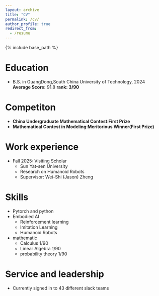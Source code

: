 ```yaml
---
layout: archive
title: "CV"
permalink: /cv/
author_profile: true
redirect_from:
  - /resume
---
```


{% include base_path %}

Education
======
* B.S. in GuangDong,South China University of Technology, 2024
**Average Score:** 91.8
**rank: 3/90**

Competiton
=====
* **China Undergraduate Mathematical Contest**:**First Prize**
* **Mathematical Contest in Modeling**:**Meritorious Winner(First Prize)**
  
Work experience
======
* Fall 2025: Visiting Scholar
  * Sun Yat-sen University
  * Research on Humanoid Robots
  * Supervisor: Wei-Shi (Jason) Zheng
  
Skills
======
* Pytorch and python
* Embodied AI
  * Reinforcement learning
  * Imitation Learning
  * Humanoid Robots
* mathematic
  * Calculus 1/90
  * Linear Algebra 1/90
  * probability theory 1/90

<!-- Publications
======
  <ul>{% for post in site.publications reversed %}
    {% include archive-single-cv.html %}
  {% endfor %}</ul> -->
  
<!-- Talks
======
  <ul>{% for post in site.talks reversed %}
    {% include archive-single-talk-cv.html  %}
  {% endfor %}</ul> -->
  
<!-- Teaching
======
  <ul>{% for post in site.teaching reversed %}
    {% include archive-single-cv.html %}
  {% endfor %}</ul> -->
  
Service and leadership
======
* Currently signed in to 43 different slack teams
